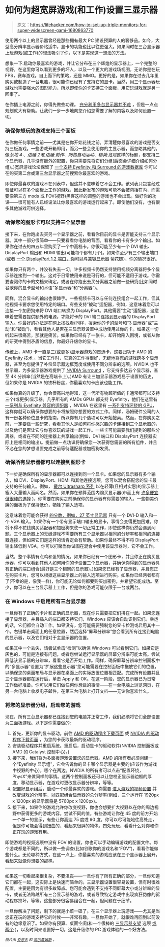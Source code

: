 # 如何为超宽屏游戏(和工作)设置三显示器

> 原文：<https://lifehacker.com/how-to-set-up-triple-monitors-for-super-widescreen-gami-1680863770>

使用两个以上的显示器曾经是那些拥有最大 PC 建设预算的人的奢侈品。如今，大型高分辨率显示器价格适中，显卡的功能也比以往更强大。如果同时在三台显示器上玩游戏(或工作)的想法吸引了你，以下是实现这一想法的方法。



想象一下:启动你最喜欢的游戏，并让它分布在三个辉煌的显示器上，一个完整的视野，在这里你可以看到更多的坏人，以及一个更大的游戏场视图，无论你是在玩 FPS，赛车游戏，自上而下的策略，还是 MMO。更好的是，如果你在过去几年里购买或制造了一台电脑，很可能你已经有了支持它的显卡。当然，用三个显示器玩游戏也需要强大的图形能力，所以即使你的卡支持三个面板，用它玩游戏就是另一回事了。

在你插上电源之前，你得先做些功课。 [充分利用多台显示器并不难](https://lifehacker.com/make-the-most-of-your-multiple-monitors-in-windows-5526025) ，但是一点点规划就大有帮助。让我们一步一步地向您介绍您需要了解的内容以及如何设置一切。

### 确保你想玩的游戏支持三个面板

在你做任何事情之前——尤其是在你开始花钱之前，弄清楚你最喜欢的游戏是否支持三板游戏。一些游戏开箱即用，而另一些会使用你的主显示器，而忽略其他的。像*战地 4* 、*边陲 2* 和*边陲:前作*、*网格自动运动*、*精英:危险*这样的标题，都支持三个显示器，几乎没有额外的配置，你只需要先将它们分组(后面会详细介绍如何分组)。)宽屏游戏论坛保留了 [一个支持 Eyefinity 和 Surround 的游戏数据库](http://www.wsgf.org/mgl/ef_s/) 你可以在购买第二台或第三台显示器之前搜索你最喜欢的游戏。

即使你最喜欢的游戏不在列表中，但这并不意味着它不会工作。该列表只包含经过验证可以在多个面板上工作的游戏，因此新发布的游戏可能不会被包括在内，而需要像第三方 mods 或 FOV(视野)黑客这样的调整的游戏也不会出现。做好你的功课——很可能有人已经设法让你最喜欢的游戏运行起来了。即使他们没有，也有很多其他游戏可供选择。

### 确保您的图形卡可以支持三个显示器

接下来，在你跑出去买另一个显示器之前，看看你目前的显卡是否能支持三个显示器。其中一部分很简单——只要看看你电脑的背面，看看你的卡有多少个输出。如果你在过去的四五年里购买了一个中高档卡，你很可能至少有一个 DVI 输出、DisplayPort 输出和 HDMI 输出(可能每个都有几个)。如果你至少有三个输出端口(或者 [一个 DisplayPort 1.2 端口，你可以与兼容显示器](http://www.displayport.org/cables/driving-multiple-displays-from-a-single-displayport-output/) 菊花链)，你的情况很好。

如果你只有两个，并没有失去一切。许多视频卡仍然支持使用视频分离器将多个显示器连接到一个输出。这对于日常使用来说是可行的，但可能不适用于游戏。你需要查阅你的卡的文档来确定，或者在你跑出去买分离器之前做一些研究(比如同时谷歌你的显卡型号和术语“多显示器”和“分离器”)。

同样，混合显卡的输出也很棘手。一些视频卡可以与任何连接组合一起工作，但其他视频卡要求您使用特定的端口。有些支持“被动”适配器，例如，这意味着您可以连接一个加密狗来将 DVI 端口转换为 DisplayPort。其他需要“主动”适配器，这意味着您需要提供额外的电源，才能将卡的 DVI 端口连接到显示器的 DisplayPort 输入。你最好的办法是在网上找找看(同样，搜索你的卡的型号和“3 显示器”或“主动”和“被动”)，看看其他人是否在三显示器设置中成功使用过你的卡。如果这一切听起来很痛苦，那就是痛苦。如果你已经有了一张卡，却开始陷入困境，或者从你的研究中得到矛盾的信息，你最好升级你的显卡。

传统上，AMD 卡一直是三(或更多)显示器游戏的首选卡，这要归功于 AMD 的 Eyefinity 技术 。当它工作时，它真的工作得很好，无缝地将您的游戏跨多个显示器，甚至为您提供了补偿显示器边框宽度或使用不同分辨率的选项。NVIDIA 也不甘示弱，为多显示器游戏提供了 [NVIDIA Surround](http://www.geforce.com/hardware/technology/surround) ，它支持多达五个显示器，甚至 4K 分辨率(当然是在高端卡上)。)AMD 有让三加显示器游戏易于设置的历史，但如果你是 NVIDIA 的铁杆粉丝，你最喜欢的卡应该也能工作。

如果你真的升级了，你会很高兴地得知，这一代所有物超所值的卡通常都可以支持三个(或更多)显示器。几乎所有的 AMDs GPUs 都支持 Eyefinity，他们在这里有 [一系列与 Eyefinity 兼容的适配器](http://support.amd.com/en-us/recommended/eyefinity-adapters) ，NVIDIA 在这里有 [一系列支持环绕的 GPU](http://www.geforce.com/hardware/technology/surround/supported-gpus)，这样你就可以确保你想要的卡将按照你想要的方式工作。同样，汤姆硬件公司的人有一份各种价位显卡的指南，所以你有几个选项可以开始搜索。然而，在你购买之前，一定要做一些研究，看看其他人是如何将你感兴趣的卡连接到三个显示器的，以及他们是否让它与你喜欢玩的游戏一起工作。一些卡可能需要我们提到的那些分离器，或者在不同的连接器上共享输出(例如，DVI 端口和 DisplayPort 连接器实际上是相同的输出)。提前做一点功课将确保您一次获得您需要的所有组件，并且不必在您的梦想设置完成之前等待适配器或加密狗发货。

### 确保所有显示器都可以连接到图形卡

下一步是确保所有的显示器都可以连接到同一个显卡。如果您的显示器有多个输入，如 DVI、DisplayPort、HDMI 和其他连接选项，您可以混合搭配您的显卡最支持的任何输入。例如， [戴尔 Ultrasharp 系列](http://www.dell.com/learn/us/en/19/campaigns/dell-ultrasharpmonitors) 以在轻薄(且相对实惠)的显示器上塞入大量输入而闻名。然而，如果你在预算范围内购买显示器(市面上有 [许多便宜但很棒的选择](https://lifehacker.com/three-cheap-but-awesome-alternatives-to-the-apple-cinem-1500692411) )，你需要在购买之前确保你的显示器有你需要的输入。一些物美价廉的面板为了保持低价，牺牲了输入选项。

这意味着您可能会获得 [的分数，例如，27 英寸显示器](http://www.monoprice.com/Product?p_id=10509) 只有一个 DVI-D 输入和一个 VGA 输入。如果你有一个带有显示端口输出的显卡，事情会变得更加困难。你将不得不花钱购买适配器和加密狗来使一切正常工作，即使这样你仍然会遇到问题。三个显示器上的无缝游戏不需要所有三个显示器以相同的分辨率和相同的连接器连接，但如果它们是这样的话肯定会有帮助。如果你最终不得不将 DisplayPort 输出降低到 VGA，你可以打赌当你试图在混合中使用该显示器时，它不会工作。

当然，整个事情有点鸡和蛋的情况。如果你已经有一个图形卡，并且你正在购买显示器，你可以看到其他人如何用你的卡设置三个显示器，并确保你得到的显示器具有正确的端口组合(最好是三个相同的显示器)。)如果您已经有了显示器，并且您正在购买卡片，您可以根据这些显示器上的输入选项进行购买。如果你已经两者都有了(不幸的是，像我一样)，你可能无论如何都要购买加密狗，并希望它能成功。至少，你可以在三台显示器上工作，但是你的游戏可能仅限于一台或两台。

### 在 Windows 中启用所有三台显示器

一旦你有了正确的卡片和正确的显示器，现在你只需要把它们拼在一起。如果您连接了显示器，并且插入的端口都支持它们，Windows 应该会自动识别它们。幸运的话，它们都会自动工作。如果没有，您可能需要强制您的显卡检测或启用其中一个。右键单击桌面上的任意位置，然后选择“屏幕分辨率”您会看到所有连接到电脑的显示器，以及它们相对于主显示器的位置。

如果其中一个丢失，请尝试单击“检测”以确保 Windows 可以看到它们。如果它是灰色的，可能是连接有问题，或者您尝试运行显示器的屏幕分辨率可能太高。尝试降低该显示器的分辨率，看看它是否开始工作。同样，确保屏幕分辨率控制面板中的“多显示器”设置为“扩展这些显示器”您可能需要在控制面板中拖放它们的位置，以确保您的桌面布局与显示器在桌面上的实际放置位置相匹配。完成所有设置并且三个显示器都在运行后，单击 Apply 和 OK。在这一阶段，您的显示器已为日常工作做好准备。你可以用它们做任何你想做的事情——在一台电脑上浏览网页，在另一台电脑上收发电子邮件，在第三台电脑上打开文档——无论你喜欢什么。

### 将您的显示器分组，启动您的游戏

现在，所有三台显示器都已连接到您的电脑并正常工作，我们必须将它们全部设置为三面板游戏。以下是你需要做的:

1.  首先，更新你的显卡驱动。前往 [AMD 的驱动程序下载页面](http://support.amd.com/en-us/download) 或 [NVIDIA 的驱动程序下载页面](http://www.nvidia.com/Download/index.aspx?lang=en-us) ，为您的卡获取最新的驱动程序。
2.  安装驱动程序并重启系统。重启后，启动显卡的驱动软件(NVIDIA 控制面板或 AMD 的 Catalyst 控制中心)。)
3.  接下来，我们将为多面板游戏设置您的显示器。AMD 的所有者必须创建一个“Eyefinity 显示组”，它会告诉你的显卡哪个显示器是主要的(应该作为游戏中视野的中心)，哪个在两边。NVIDIA 的所有者可以点击“配置环绕，PhysX”来做同样的事情。这两个控制面板还可以让您校正显示器边框的厚度，移动显示器，在游戏时更改显示器分辨率，等等。
4.  配置好显示组后，启动一个你最喜欢的游戏。你需要 [进入游戏的视频设置](http://lifehacker.com/get-more-from-your-games-a-beginners-guide-to-graphics-5985304) 并改变游戏的分辨率，以匹配组合显示器的总分辨率(例如，三个运行在 1920px x 1200px 的显示器将是 5760px x 1200px)。
5.  接下来，如果你的游戏允许你改变视野，你也会想要扩大视野以在你的周边视野中获得更多的游戏内容。尝试不同的值。有些游戏让你在 45 度的前方开始一个单一的显示，有些让你高达 75 度或 90 度。你可以尽可能地往高处走，但是你可能会得到扭曲的、看起来很胖的物体。四处玩玩，看看什么对你和你正在玩的游戏有用。

即使游戏的视频选项中没有 FOV 的设置，你也可以手动编辑游戏的配置文件。每个游戏都是不同的，所以做一些调查(比如谷歌你的游戏名和“FOV”)，看看你能做些什么。无论哪种方式，在这一点上，你最喜欢的游戏应该在三个显示器上展开，看起来就像你想要的那样。

* * *

如果这一切看起来很复杂，不要沮丧——一旦你有了所有正确的部分，一旦你知道它们都在一起，这实际上是快速而简单的。三显示器设置很容易设置，但有时很难配置，主要是因为有很多故障点。您可能会遇到不支持不同屏幕大小或分辨率的显卡，或者无法跨越所有三台显示器的游戏，或者导致特定游戏中出现疯狂伪像的驱动程序损坏，等等。这些部分很容易组合在一起，但问题在于细节。

一旦你解决了问题，剩下的就是小菜一碟了。在三个显示器上玩游戏——尤其是当您正在玩的游戏支持它的时候——非常有趣。一旦你开始了，就很难再回到以前没有的边缘意识了。如果你有预算、桌面空间(和一个很棒的 [三显示器支架](https://lifehacker.com/diy-triple-monitor-stand-5914266) 选项 [或两个](http://lifehacker.com/build-your-own-triple-monitor-wood-mount-and-surround-y-5936583) )，以及时间来设置好一切，这是升级你的 PC 游戏体验的一个好方法。

<small>*照片由*</small> [<small>*乔恩 B*</small>](https://www.flickr.com/photos/hexidecimal/4337457583/in/photostream/) <small>*和*</small> [<small>*凯尔詹姆斯*</small>](https://www.flickr.com/photos/jameskm03/5529150545) <small>*。*</small>